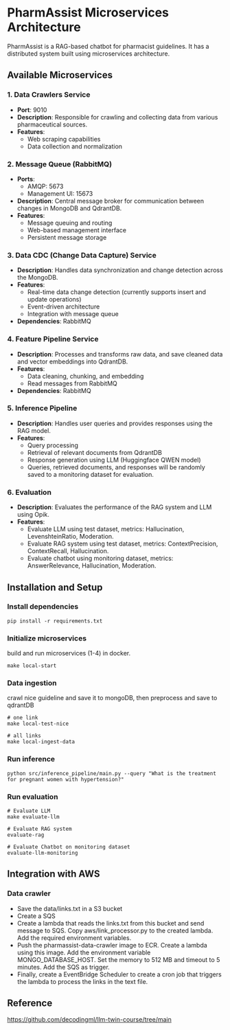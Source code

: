 # PharmAssist Microservices Architecture

PharmAssist is a RAG-based chatbot for pharmacist guidelines. It has a distributed system built using microservices architecture.

## Available Microservices

### 1. Data Crawlers Service
- **Port**: 9010
- **Description**: Responsible for crawling and collecting data from various pharmaceutical sources.
- **Features**:
  - Web scraping capabilities
  - Data collection and normalization

### 2. Message Queue (RabbitMQ)
- **Ports**:
  - AMQP: 5673
  - Management UI: 15673
- **Description**: Central message broker for communication between changes in MongoDB and QdrantDB.
- **Features**:
  - Message queuing and routing
  - Web-based management interface
  - Persistent message storage

### 3. Data CDC (Change Data Capture) Service
- **Description**: Handles data synchronization and change detection across the MongoDB.
- **Features**:
  - Real-time data change detection (currently supports insert and update operations)
  - Event-driven architecture
  - Integration with message queue
- **Dependencies**: RabbitMQ

### 4. Feature Pipeline Service
- **Description**: Processes and transforms raw data, and save cleaned data and vector embeddings into QdrantDB.
- **Features**:
  - Data cleaning, chunking, and embedding
  - Read messages from RabbitMQ
- **Dependencies**: RabbitMQ

### 5. Inference Pipeline
- **Description**: Handles user queries and provides responses using the RAG model.
- **Features**:
  - Query processing
  - Retrieval of relevant documents from QdrantDB
  - Response generation using LLM (Huggingface QWEN model)
  - Queries, retrieved documents, and responses will be randomly saved to a monitoring dataset for evaluation.

### 6. Evaluation
- **Description**: Evaluates the performance of the RAG system and LLM using Opik.
- **Features**:
  - Evaluate LLM using test dataset, metrics: Hallucination, LevenshteinRatio, Moderation.
  - Evaluate RAG system using test dataset, metrics: ContextPrecision, ContextRecall, Hallucination.
  - Evaluate chatbot using monitoring dataset, metrics: AnswerRelevance, Hallucination, Moderation.

## Installation and Setup
### Install dependencies
```
pip install -r requirements.txt
```

### Initialize microservices
build and run microservices (1-4) in docker.
```
make local-start
```

### Data ingestion
crawl nice guideline and save it to mongoDB, then preprocess and save to qdrantDB
```
# one link
make local-test-nice

# all links
make local-ingest-data
```

### Run inference
```
python src/inference_pipeline/main.py --query "What is the treatment for pregnant women with hypertension?"
```

### Run evaluation
```
# Evaluate LLM
make evaluate-llm

# Evaluate RAG system
evaluate-rag

# Evaluate Chatbot on monitoring dataset
evaluate-llm-monitoring
```

## Integration with AWS
### Data crawler
- Save the data/links.txt in a S3 bucket
- Create a SQS
- Create a lambda that reads the links.txt from this bucket and send message to SQS. Copy aws/link_processor.py to the created lambda. Add the required environment variables.
- Push the pharmassist-data-crawler image to ECR. Create a lambda using this image. Add the environment variable MONGO_DATABASE_HOST. Set the memory to 512 MB and timeout to 5 minutes. Add the SQS as trigger.
- Finally, create a EventBridge Scheduler to create a cron job that triggers the lambda to process the links in the text file.

## Reference

https://github.com/decodingml/llm-twin-course/tree/main
